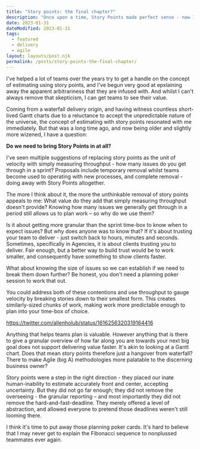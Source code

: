 ```yaml
---
title: "Story points: the final chapter?"
description: "Once upon a time, Story Points made perfect sense - now I'm not so sure..."
date: 2023-01-31
dateModified: 2023-01-31
tags:
  - featured
  - delivery
  - agile
layout: layouts/post.njk
permalink: /posts/story-points-the-final-chapter/
---
```


I've helped a lot of teams over the years try to get a handle on the concept of estimating using story points, and I've begun very good at epxlaining away the apparent arbitrariness that they are infused with. And whilst I can't always remove that skepticism, I can get teams to see their value.

Coming from a waterfall delivery origin, and having witness countless short-lived Gantt charts due to a reluctance to accept the unpredictable nature of the universe, the concept of estimating with story points resonated with me immediately. But that was a long time ago, and now being older and slightly more wizened, I have a question:

**Do we need to bring Story Points in at all?** 

I've seen multiple suggestions of replacing story points as the unit of velocity with simply measuring throughput - how many issues do you get through in a sprint? Proposals include temporary removal whilst teams become used to operating with new processes, and complete removal - doing away with Story Points altogether.

The more I think about it, the more the unthinkable removal of story points appeals to me: What value do they add that simply measuring throughput doesn't provide? Knowing how many issues we generally get through in a period still allows us to plan work – so why do we use them? 

Is it about getting more granular than the sprint time-box to know when to expect issues? But why does anyone was to know that? If it's about trusting your team to deliver - just switch back to hours, minutes and seconds. Sometimes, specifically in Agencies, it is about clients trusting you to deliver. Fair enough, but a better way to build trust would be to work smaller, and consequently have something to show clients faster.

What about knowing the size of issues so we can establish if we need to break them down further? Be honest, you don't need a planning poker session to work that out.

You could address both of these contentions and use throughput to gauge velocity by breaking stories down to their smallest form. This creates similarly-sized chunks of work, making work more predictable enough to plan into your time-box of choice.

https://twitter.com/allenholub/status/1616256320319164416

Anything that helps teams plan is valuable. However anything that is there to give a granular overview of how far along you are towards your next big goal does not support delivering value faster. It's akin to looking at a Gantt chart. Does that mean story points therefore just a hangover from waterfall? There to make Agile (big A) methodologies more palatable to the discerning business owner?

Story points were a step in the right direction - they placed our inate human-inability to estimate accurately front and center, accepting uncertainty. But they did not go far enough; they did not remove the overseeing - the granular reporting – and most importantly they did not remove the hard-and-fast-deadline. They merely offered a level of abstraction, and allowed everyone to pretend those deadlines weren't still looming there.

I think it's time to put away those planning poker cards. It's hard to believe that I may never get to explain the Fibonacci sequence to nonplussed teammates ever again.